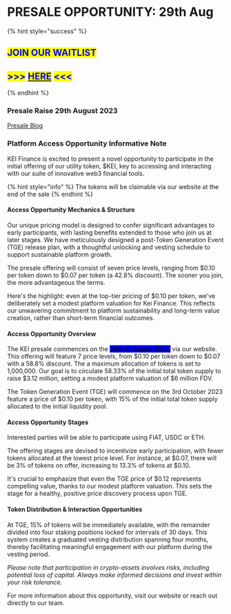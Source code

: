# PRESALE OPPORTUNITY: 29th Aug

{% hint style="success" %}
## <mark style="color:blue;background-color:yellow;">**JOIN OUR WAITLIST**</mark>

## &#x20;<mark style="color:blue;background-color:yellow;">**>>>**</mark> [<mark style="color:blue;background-color:yellow;">**HERE**</mark>](https://kei-fi.norby.live/event/10e509d6-9b72-4df0-90b7-e04ca0ed24fc?utm\_source=o2MOMdET0VRmzrznotxaZ0G3EDo2\&utm\_medium=referral\&utm\_campaign=user\&utm\_content=shortlink) <mark style="color:blue;background-color:yellow;">**<<<**</mark>
{% endhint %}

### Presale Raise 29th August 2023

[Presale Blog](https://medium.com/@kei.fi/kei-finance-public-presale-a-unique-entry-into-the-future-of-decentralized-asset-management-aa6880fd86cc)

### Platform Access Opportunity Informative Note

KEI Finance is excited to present a novel opportunity to participate in the initial offering of our utility token, $KEI, key to accessing and interacting with our suite of innovative web3 financial tools.

{% hint style="info" %}
The tokens will be claimable via our website at the end of the sale
{% endhint %}

#### Access Opportunity Mechanics & Structure

Our unique pricing model is designed to confer significant advantages to early participants, with lasting benefits extended to those who join us at later stages. We have meticulously designed a post-Token Generation Event (TGE) release plan, with a thoughtful unlocking and vesting schedule to support sustainable platform growth.

The presale offering will consist of seven price levels, ranging from $0.10 per token down to $0.07 per token (a 42.8% discount). The sooner you join, the more advantageous the terms.

Here's the highlight: even at the top-tier pricing of $0.10 per token, we've deliberately set a modest platform valuation for Kei Finance. This reflects our unwavering commitment to platform sustainability and long-term value creation, rather than short-term financial outcomes.

#### Access Opportunity Overview

The KEI presale commences on the <mark style="background-color:blue;">29th of August 2023,</mark> via our website. This offering will feature 7 price levels, from $0.10 per token down to $0.07 with a 58.8% discount. The a maximum allocation of tokens is set to 1,000,000. Our goal is to circulate 58.33% of the initial total token supply to raise $3.12 million, setting a modest platform valuation of $6 million FDV.

The Token Generation Event (TGE) will commence on the 3rd October 2023 feature a price of $0.10 per token, with 15% of the initial total token supply allocated to the initial liquidity pool.

#### Access Opportunity Stages

Interested parties will be able to participate using FIAT, USDC or ETH.

The offering stages are devised to incentivize early participation, with fewer tokens allocated at the lowest price level. For instance, at $0.07, there will be 3% of tokens on offer, increasing to 13.3% of tokens at $0.10.

It's crucial to emphasize that even the TGE price of $0.12 represents compelling value, thanks to our modest platform valuation. This sets the stage for a healthy, positive price discovery process upon TGE.

#### Token Distribution & Interaction Opportunities

At TGE, 15% of tokens will be immediately available, with the remainder divided into four staking positions locked for intervals of 30 days. This system creates a graduated vesting distribution spanning four months, thereby facilitating meaningful engagement with our platform during the vesting period.

_Please note that participation in crypto-assets involves risks, including potential loss of capital. Always make informed decisions and invest within your risk tolerance._

For more information about this opportunity, visit our website or reach out directly to our team.
